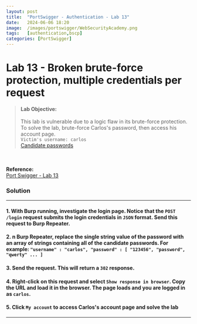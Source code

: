 ```yaml
---
layout: post
title:  "PortSwigger - Authentication - Lab 13"
date:   2024-06-06 18:20
image:  /images/portswigger/WebSecurityAcademy.png
tags:   [authentication,bscp]
categories: [PortSwigger]
---
```


# Lab 13 - Broken brute-force protection, multiple credentials per request
><b>Lab Objective:</b>
<br/><br/>
This lab is vulnerable due to a logic flaw in its brute-force protection. To solve the lab, brute-force Carlos's password, then access his account page.<br/>
`Victim's username: carlos`<br/>
<a href="https://portswigger.net/web-security/authentication/auth-lab-passwords">Candidate passwords</a>
<br/>
<br/>
<b>Reference:</b>
<br/>
<a href="https://portswigger.net/web-security/authentication/password-based/lab-broken-brute-force-protection-multiple-credentials-per-request">Port Swigger - Lab 13</a>
<br/>

### Solution
<hr/>

#### 1. With Burp running, investigate the login page. Notice that the `POST /login` request submits the login credentials in `JSON` format. Send this request to Burp Repeater.

#### 2. n Burp Repeater, replace the single string value of the password with an array of strings containing all of the candidate passwords. For example: `"username" : "carlos", "password" : [ "123456", "password", "qwerty" ... ]`

#### 3. Send the request. This will return a `302` response.

#### 4. Right-click on this request and select `Show response in browser`. Copy the URL and load it in the browser. The page loads and you are logged in as `carlos`.

#### 5. Click `My account` to access Carlos's account page and solve the lab
<hr/>